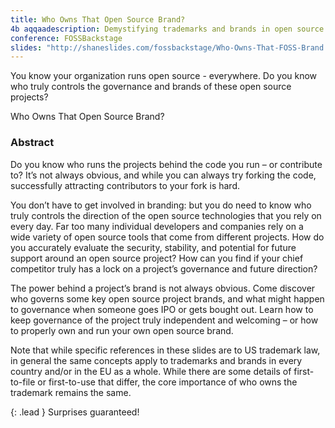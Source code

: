 ```yaml
---
title: Who Owns That Open Source Brand?
4b aqqaadescription: Demystifying trademarks and brands in open source
conference: FOSSBackstage
slides: "http://shaneslides.com/fossbackstage/Who-Owns-That-FOSS-Brand.pdf"
---
```


You know your organization runs open source - everywhere.  Do you know 
who truly controls the governance and brands of these open source projects?


<div class="lead bg-info well">
Who Owns That Open Source Brand?
</div>

### Abstract

Do you know who runs the projects behind the code you run – or contribute to? It’s not always obvious, and while you can always try forking the code, successfully attracting contributors to your fork is hard.

You don’t have to get involved in branding: but you do need to know who truly controls the direction of the open source technologies that you rely on every day. Far too many individual developers and companies rely on a wide variety of open source tools that come from different projects. How do you accurately evaluate the security, stability, and potential for future support around an open source project? How can you find if your chief competitor truly has a lock on a project’s governance and future direction?

The power behind a project’s brand is not always obvious. Come discover who governs some key open source project brands, and what might happen to governance when someone goes IPO or gets bought out. Learn how to keep governance of the project truly independent and welcoming – or how to properly own and run your own open source brand.

Note that while specific references in these slides are to US trademark law, in general the same concepts apply to trademarks and brands in every country and/or in the EU as a whole.  While there are some details of first-to-file or first-to-use that differ, the core importance of who owns the trademark remains the same.


{: .lead }
Surprises guaranteed!

